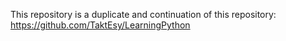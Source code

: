 This repository is a duplicate and continuation of this repository: https://github.com/TaktEsy/LearningPython
